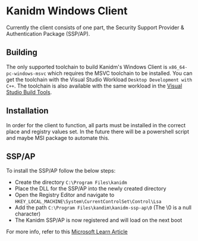 # Kanidm Windows Client
Currently the client consists of one part, the Security Support Provider & Authentication Package (SSP/AP).

## Building
The only supported toolchain to build Kanidm's Windows Client is `x86_64-pc-windows-msvc` which requires the MSVC toolchain to be installed. You can get the toolchain with the Visual Studio Workload `Desktop Development with C++`. The toolchain is also available with the same workload in the [Visual Studio Build Tools](https://visualstudio.microsoft.com/downloads/#build-tools-for-visual-studio-2022).

## Installation
In order for the client to function, all parts must be installed in the correct place and registry values set. In the future there will be a powershell script and maybe MSI package to automate this.

## SSP/AP
To install the SSP/AP follow the below steps:
* Create the directory `C:\Program Files\kanidm`
* Place the DLL for the SSP/AP into the newly created directory
* Open the Registry Editor and navigate to `HKEY_LOCAL_MACHINE\System\CurrentControlSet\Control\Lsa`
* Add the path `C:\Program Files\kandim\kanidm-ssp-ap\0` (The \0 is a null character)
* The Kanidm SSP/AP is now registered and will load on the next boot

For more info, refer to this [Microsoft Learn Article](https://learn.microsoft.com/en-us/windows/win32/secauthn/registering-ssp-ap-dlls)
